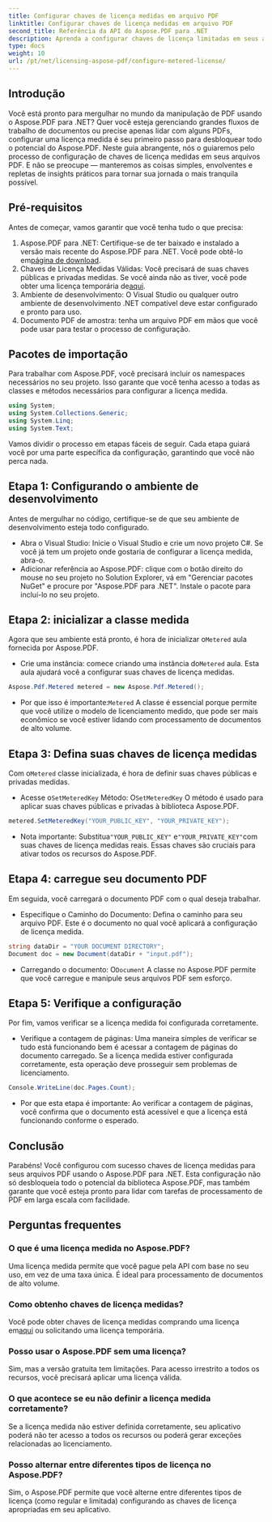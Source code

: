 ```yaml
---
title: Configurar chaves de licença medidas em arquivo PDF
linktitle: Configurar chaves de licença medidas em arquivo PDF
second_title: Referência da API do Aspose.PDF para .NET
description: Aprenda a configurar chaves de licença limitadas em seus arquivos PDF usando o Aspose.PDF para .NET com este guia abrangente passo a passo.
type: docs
weight: 10
url: /pt/net/licensing-aspose-pdf/configure-metered-license/
---
```

## Introdução

Você está pronto para mergulhar no mundo da manipulação de PDF usando o Aspose.PDF para .NET? Quer você esteja gerenciando grandes fluxos de trabalho de documentos ou precise apenas lidar com alguns PDFs, configurar uma licença medida é seu primeiro passo para desbloquear todo o potencial do Aspose.PDF. Neste guia abrangente, nós o guiaremos pelo processo de configuração de chaves de licença medidas em seus arquivos PDF. E não se preocupe — manteremos as coisas simples, envolventes e repletas de insights práticos para tornar sua jornada o mais tranquila possível.

## Pré-requisitos

Antes de começar, vamos garantir que você tenha tudo o que precisa:

1.  Aspose.PDF para .NET: Certifique-se de ter baixado e instalado a versão mais recente do Aspose.PDF para .NET. Você pode obtê-lo em[página de download](https://releases.aspose.com/pdf/net/).
2.  Chaves de Licença Medidas Válidas: Você precisará de suas chaves públicas e privadas medidas. Se você ainda não as tiver, você pode obter uma licença temporária de[aqui](https://purchase.aspose.com/temporary-license/).
3. Ambiente de desenvolvimento: O Visual Studio ou qualquer outro ambiente de desenvolvimento .NET compatível deve estar configurado e pronto para uso.
4. Documento PDF de amostra: tenha um arquivo PDF em mãos que você pode usar para testar o processo de configuração.

## Pacotes de importação

Para trabalhar com Aspose.PDF, você precisará incluir os namespaces necessários no seu projeto. Isso garante que você tenha acesso a todas as classes e métodos necessários para configurar a licença medida.

```csharp
using System;
using System.Collections.Generic;
using System.Linq;
using System.Text;
```

Vamos dividir o processo em etapas fáceis de seguir. Cada etapa guiará você por uma parte específica da configuração, garantindo que você não perca nada.

## Etapa 1: Configurando o ambiente de desenvolvimento

Antes de mergulhar no código, certifique-se de que seu ambiente de desenvolvimento esteja todo configurado.

- Abra o Visual Studio: Inicie o Visual Studio e crie um novo projeto C#. Se você já tem um projeto onde gostaria de configurar a licença medida, abra-o.
- Adicionar referência ao Aspose.PDF: clique com o botão direito do mouse no seu projeto no Solution Explorer, vá em "Gerenciar pacotes NuGet" e procure por "Aspose.PDF para .NET". Instale o pacote para incluí-lo no seu projeto.

## Etapa 2: inicializar a classe medida

 Agora que seu ambiente está pronto, é hora de inicializar o`Metered` aula fornecida por Aspose.PDF.

-  Crie uma instância: comece criando uma instância do`Metered` aula. Esta aula ajudará você a configurar suas chaves de licença medidas.

```csharp
Aspose.Pdf.Metered metered = new Aspose.Pdf.Metered();
```

-  Por que isso é importante:`Metered` A classe é essencial porque permite que você utilize o modelo de licenciamento medido, que pode ser mais econômico se você estiver lidando com processamento de documentos de alto volume.

## Etapa 3: Defina suas chaves de licença medidas

 Com o`Metered` classe inicializada, é hora de definir suas chaves públicas e privadas medidas.

-  Acesse o`SetMeteredKey` Método: O`SetMeteredKey` O método é usado para aplicar suas chaves públicas e privadas à biblioteca Aspose.PDF.

```csharp
metered.SetMeteredKey("YOUR_PUBLIC_KEY", "YOUR_PRIVATE_KEY");
```

-  Nota importante: Substitua`"YOUR_PUBLIC_KEY"` e`"YOUR_PRIVATE_KEY"`com suas chaves de licença medidas reais. Essas chaves são cruciais para ativar todos os recursos do Aspose.PDF.

## Etapa 4: carregue seu documento PDF

Em seguida, você carregará o documento PDF com o qual deseja trabalhar.

- Especifique o Caminho do Documento: Defina o caminho para seu arquivo PDF. Este é o documento no qual você aplicará a configuração de licença medida.

```csharp
string dataDir = "YOUR DOCUMENT DIRECTORY";
Document doc = new Document(dataDir + "input.pdf");
```

-  Carregando o documento: O`Document` A classe no Aspose.PDF permite que você carregue e manipule seus arquivos PDF sem esforço.

## Etapa 5: Verifique a configuração

Por fim, vamos verificar se a licença medida foi configurada corretamente.

- Verifique a contagem de páginas: Uma maneira simples de verificar se tudo está funcionando bem é acessar a contagem de páginas do documento carregado. Se a licença medida estiver configurada corretamente, esta operação deve prosseguir sem problemas de licenciamento.

```csharp
Console.WriteLine(doc.Pages.Count);
```

- Por que esta etapa é importante: Ao verificar a contagem de páginas, você confirma que o documento está acessível e que a licença está funcionando conforme o esperado.

## Conclusão

Parabéns! Você configurou com sucesso chaves de licença medidas para seus arquivos PDF usando o Aspose.PDF para .NET. Esta configuração não só desbloqueia todo o potencial da biblioteca Aspose.PDF, mas também garante que você esteja pronto para lidar com tarefas de processamento de PDF em larga escala com facilidade.

## Perguntas frequentes

### O que é uma licença medida no Aspose.PDF?  
Uma licença medida permite que você pague pela API com base no seu uso, em vez de uma taxa única. É ideal para processamento de documentos de alto volume.

### Como obtenho chaves de licença medidas?  
 Você pode obter chaves de licença medidas comprando uma licença em[aqui](https://purchase.aspose.com/buy) ou solicitando uma licença temporária.

### Posso usar o Aspose.PDF sem uma licença?  
Sim, mas a versão gratuita tem limitações. Para acesso irrestrito a todos os recursos, você precisará aplicar uma licença válida.

### O que acontece se eu não definir a licença medida corretamente?  
Se a licença medida não estiver definida corretamente, seu aplicativo poderá não ter acesso a todos os recursos ou poderá gerar exceções relacionadas ao licenciamento.

### Posso alternar entre diferentes tipos de licença no Aspose.PDF?  
Sim, o Aspose.PDF permite que você alterne entre diferentes tipos de licença (como regular e limitada) configurando as chaves de licença apropriadas em seu aplicativo.
